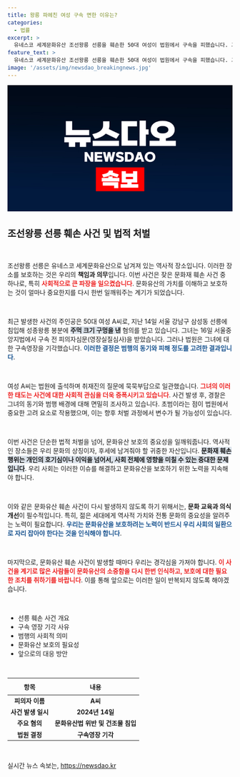 ```yaml
---
title: 왕릉 파헤친 여성 구속 면한 이유는?
categories:
  - 법률
excerpt: >
  유네스코 세계문화유산 조선왕릉 선릉을 훼손한 50대 여성이 법원에서 구속을 피했습니다. 그녀는 왜 구멍을 냈냐는 질문에 묵묵부답, 그 배경에 관심이 집중되고 있습니다.
feature_text: >
  유네스코 세계문화유산 조선왕릉 선릉을 훼손한 50대 여성이 법원에서 구속을 피했습니다. 그녀는 왜 구멍을 냈냐는 질문에 묵묵부답, 그 배경에 관심이 집중되고 있습니다.
image: '/assets/img/newsdao_breakingnews.jpg'
---
```


<p><img src="/assets/img/newsdao_breakingnews.jpg" alt="koreaapp 속보" /></p>

<h2 data-ke-size="size26">조선왕릉 선릉 훼손 사건 및 법적 처벌</h2>

<p data-ke-size="size16">&nbsp;</p>

<p>조선왕릉 선릉은 유네스코 세계문화유산으로 남겨져 있는 역사적 장소입니다. 이러한 장소를 보호하는 것은 우리의 <b>책임과 의무</b>입니다. 이번 사건은 잦은 문화재 훼손 사건 중 하나로, 특히 <b><span style="color: #ee2323;">사회적으로 큰 파장을 일으켰습니다</span></b>. 문화유산의 가치를 이해하고 보호하는 것이 얼마나 중요한지를 다시 한번 일깨워주는 계기가 되었습니다.</p>

<p data-ke-size="size16">&nbsp;</p>

<p>최근 발생한 사건의 주인공은 50대 여성 A씨로, 지난 14일 서울 강남구 삼성동 선릉에 침입해 성종왕릉 봉분에 <b><span style="background-color: #21538527;">주먹 크기 구멍을 낸</span></b> 혐의를 받고 있습니다. 그녀는 16일 서울중앙지법에서 구속 전 피의자심문(영장실질심사)을 받았습니다. 그러나 법원은 그녀에 대한 구속영장을 기각했습니다. <b><span style="color: #1a5490;">이러한 결정은 범행의 동기와 피해 정도를 고려한 결과입니다</span></b>.</p>

<p data-ke-size="size16">&nbsp;</p>

<p>여성 A씨는 법원에 출석하며 취재진의 질문에 묵묵부답으로 일관했습니다. <b><span style="color: #ee2323;">그녀의 이러한 태도는 사건에 대한 사회적 관심을 더욱 증폭시키고 있습니다</span></b>. 사건 발생 후, 경찰은 그녀의 동기와 범행 배경에 대해 면밀히 조사하고 있습니다. 초범이라는 점이 법원에서 중요한 고려 요소로 작용했으며, 이는 향후 처벌 과정에서 변수가 될 가능성이 있습니다.</p>

<p data-ke-size="size16">&nbsp;</p>

<p>이번 사건은 단순한 법적 처벌을 넘어, 문화유산 보호의 중요성을 일깨워줍니다. 역사적인 장소들은 우리 문화의 상징이자, 후세에 남겨줘야 할 귀중한 자산입니다. <b><span style="background-color: #21538527;">문화재 훼손 행위는 개인의 호기심이나 이익을 넘어서, 사회 전체에 영향을 미칠 수 있는 중대한 문제입니다</span></b>. 우리 사회는 이러한 이슈를 해결하고 문화유산을 보호하기 위한 노력을 지속해야 합니다.</p>

<p data-ke-size="size16">&nbsp;</p>

<p>이와 같은 문화유산 훼손 사건이 다시 발생하지 않도록 하기 위해서는, <b>문화 교육과 의식 개선</b>이 필수적입니다. 특히, 젊은 세대에게 역사적 가치와 전통 문화의 중요성을 알려주는 노력이 필요합니다. <b><span style="color: #1a5490;">우리는 문화유산을 보호하려는 노력이 반드시 우리 사회의 일환으로 자리 잡아야 한다는 것을 인식해야 합니다</span></b>.</p>

<p data-ke-size="size16">&nbsp;</p>

<p>마지막으로, 문화유산 훼손 사건이 발생할 때마다 우리는 경각심을 가져야 합니다. <b><span style="color: #ee2323;">이 사건을 계기로 많은 사람들이 문화유산의 소중함을 다시 한번 인식하고, 보호에 대한 필요한 조치를 취하기를 바랍니다</span></b>. 이를 통해 앞으로는 이러한 일이 반복되지 않도록 해야겠습니다.</p>

<p data-ke-size="size16">&nbsp;</p>

<ul>
  <li>선릉 훼손 사건 개요</li>
  <li>구속 영장 기각 사유</li>
  <li>범행의 사회적 의미</li>
  <li>문화유산 보호의 필요성</li>
  <li>앞으로의 대응 방안</li>
</ul>

<p data-ke-size="size16">&nbsp;</p>

<table style="width: 100%; border-collapse: collapse;">
  <thead>
    <tr>
      <th style="text-align: center; height: 30px;"><b>항목</b></th>
      <th style="text-align: center; height: 30px;"><b>내용</b></th>
    </tr>
  </thead>
  <tbody>
    <tr>
      <td style="text-align: center; height: 17px;"><b>피의자 이름</b></td>
      <td style="text-align: center; height: 17px;"><b>A씨</b></td>
    </tr>
    <tr>
      <td style="text-align: center; height: 17px;"><b>사건 발생 일시</b></td>
      <td style="text-align: center; height: 17px;"><b>2024년 14일</b></td>
    </tr>
    <tr>
      <td style="text-align: center; height: 17px;"><b>주요 혐의</b></td>
      <td style="text-align: center; height: 17px;"><b>문화유산법 위반 및 건조물 침입</b></td>
    </tr>
    <tr>
      <td style="text-align: center; height: 17px;"><b>법원 결정</b></td>
      <td style="text-align: center; height: 17px;"><b>구속영장 기각</b></td>
    </tr>
  </tbody>
</table>

<p data-ke-size="size16">&nbsp;</p>
실시간 뉴스 속보는, <a href="https://newsdao.kr" rel="dofollow">https://newsdao.kr</a>


